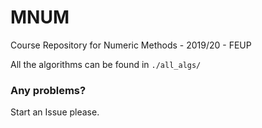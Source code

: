 # MNUM
Course Repository for Numeric Methods - 2019/20 - FEUP

All the algorithms can be found in `./all_algs/`

### Any problems?
Start an Issue please.
